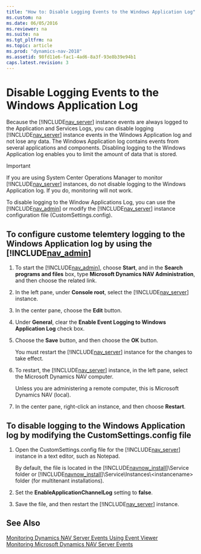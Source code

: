 ```yaml
---
title: "How to: Disable Logging Events to the Windows Application Log"
ms.custom: na
ms.date: 06/05/2016
ms.reviewer: na
ms.suite: na
ms.tgt_pltfrm: na
ms.topic: article
ms.prod: "dynamics-nav-2018"
ms.assetid: 98fd11e6-fac1-4ad6-8a3f-93e8b39e94b1
caps.latest.revision: 3
---
```

# Disable Logging Events to the Windows Application Log
Because the [!INCLUDE[nav_server](../developer/includes/nav_server_md.md)] instance events are always logged to the Application and Services Logs, you can disable logging [!INCLUDE[nav_server](../developer/includes/nav_server_md.md)] instance events in the Windows Application log and not lose any data. The Windows Application log contains events from several applications and components. Disabling logging to the Windows Application log enables you to limit the amount of data that is stored.  
  
> [!IMPORTANT]  
>  If you are using System Center Operations Manager to monitor [!INCLUDE[nav_server](../developer/includes/nav_server_md.md)] instances, do not disable logging to the Windows Application log. If you do, monitoring will not work.  
  
 To disable logging to the Window Applications Log, you can use the [!INCLUDE[nav_admin](../developer/includes/nav_admin_md.md)] or modify the [!INCLUDE[nav_server](../developer/includes/nav_server_md.md)] instance configuration file \(CustomSettings.config\).  
  
## To configure custome telemtery logging to the Windows Application log by using the [!INCLUDE[nav_admin](../developer/includes/nav_admin_md.md)]  
  
1.  To start the [!INCLUDE[nav_admin](../developer/includes/nav_admin_md.md)], choose **Start**, and in the **Search programs and files** box, type **Microsoft Dynamics NAV Administration**, and then choose the related link.  
  
2.  In the left pane, under **Console root**, select the [!INCLUDE[nav_server](../developer/includes/nav_server_md.md)] instance.  
  
3.  In the center pane, choose the **Edit** button.  
  
4.  Under **General**, clear the **Enable Event Logging to Windows Application Log** check box.  
  
5.  Choose the **Save** button, and then choose the **OK** button.  
  
     You must restart the [!INCLUDE[nav_server](../developer/includes/nav_server_md.md)] instance for the changes to take effect.  
  
6.  To restart, the [!INCLUDE[nav_server](../developer/includes/nav_server_md.md)] instance, in the left pane, select the Microsoft Dynamics NAV computer.  
  
     Unless you are administering a remote computer, this is Microsoft Dynamics NAV \(local\).  
  
7.  In the center pane, right-click an instance, and then choose **Restart**.  
  
## To disable logging to the Windows Application log by modifying the CustomSettings.config file  
  
1.  Open the CustomSettings.config file for the [!INCLUDE[nav_server](../developer/includes/nav_server_md.md)] instance in a text editor, such as Notepad.  
  
     By default, the file is located in the [!INCLUDE[navnow_install](../developer/includes/navnow_install_md.md)]\\Service folder or [!INCLUDE[navnow_install](../developer/includes/navnow_install_md.md)]\\Service\\Instances\\\<instancename> folder \(for multitenant installations\).  
  
2.  Set the **EnableApplicationChannelLog** setting to **false**.  
  
3.  Save the file, and then restart the [!INCLUDE[nav_server](../developer/includes/nav_server_md.md)] instance.  
  
## See Also  
 [Monitoring Dynamics NAV Server Events Using Event Viewer](Monitoring-Microsoft-Dynamics-NAV-Server-Events-in-the-Windows-Event-Log.md)   
 [Monitoring Microsoft Dynamics NAV Server Events](Monitoring-Microsoft-Dynamics-NAV-Server-Events.md)